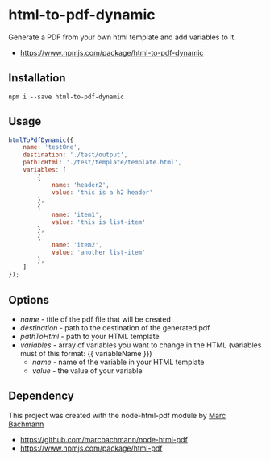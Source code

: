 # html-to-pdf-dynamic
Generate a PDF from your own html template and add variables to it.
+ https://www.npmjs.com/package/html-to-pdf-dynamic

## Installation

`npm i --save html-to-pdf-dynamic`

## Usage

``` javascript
htmlToPdfDynamic({
    name: 'testOne',
    destination: './test/output',
    pathToHtml: './test/template/template.html',
    variables: [
        {
            name: 'header2',
            value: 'this is a h2 header'
        },
        {
            name: 'item1',
            value: 'this is list-item'
        },
        {
            name: 'item2',
            value: 'another list-item'
        },
    ]
});
```

## Options

+ *name* - title of the pdf file that will be created
+ *destination* - path to the destination of the generated pdf
+ *pathToHtml* - path to your HTML template
+ *variables* - array of variables you want to change in the HTML (variables must of this format: {{ variableName }})
    + *name* - name of the variable in your HTML template
    + *value* - the value of your variable

## Dependency
This project was created with the node-html-pdf module by [Marc Bachmann](https://github.com/marcbachmann)
- https://github.com/marcbachmann/node-html-pdf
- https://www.npmjs.com/package/html-pdf
